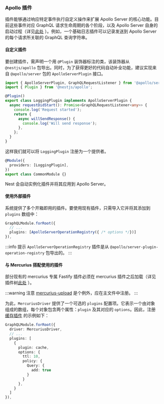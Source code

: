 ### Apollo 插件

插件能够通过响应特定事件执行自定义操作来扩展 Apollo Server 的核心功能。目前这些事件对应 GraphQL 请求生命周期的各个阶段，以及 Apollo Server 自身的启动过程（详见[此处](https://www.apollographql.com/docs/apollo-server/integrations/plugins/) ）。例如，一个基础日志插件可以记录发送到 Apollo Server 的每个请求所关联的 GraphQL 查询字符串。

#### 自定义插件

要创建插件，需声明一个用 `@Plugin` 装饰器标注的类，该装饰器从 `@nestjs/apollo` 包导出。同时，为了获得更好的代码自动补全功能，建议实现来自 `@apollo/server` 包的 `ApolloServerPlugin` 接口。

```typescript
import { ApolloServerPlugin, GraphQLRequestListener } from '@apollo/server';
import { Plugin } from '@nestjs/apollo';

@Plugin()
export class LoggingPlugin implements ApolloServerPlugin {
  async requestDidStart(): Promise<GraphQLRequestListener<any>> {
    console.log('Request started');
    return {
      async willSendResponse() {
        console.log('Will send response');
      },
    };
  }
}
```

这样我们就可以将 `LoggingPlugin` 注册为一个提供者。

```typescript
@Module({
  providers: [LoggingPlugin],
})
export class CommonModule {}
```

Nest 会自动实例化插件并将其应用到 Apollo Server。

#### 使用外部插件

系统提供了多个开箱即用的插件。要使用现有插件，只需导入它并将其添加到 `plugins` 数组中：

```typescript
GraphQLModule.forRoot({
  // ...
  plugins: [ApolloServerOperationRegistry({ /* options */})]
}),
```

:::info 提示
`ApolloServerOperationRegistry` 插件是从 `@apollo/server-plugin-operation-registry` 包导出的。
:::

#### 与 Mercurius 搭配使用的插件

部分现有的 mercurius 专属 Fastify 插件必须在 mercurius 插件之后加载（详见插件树[此处](https://mercurius.dev/#/docs/plugins) ）。

:::warning 注意
[mercurius-upload](https://github.com/mercurius-js/mercurius-upload) 是个例外，应在主文件中注册。
:::

为此，`MercuriusDriver` 提供了一个可选的 `plugins` 配置项。它表示一个由对象组成的数组，每个对象包含两个属性：`plugin` 及其对应的 `options`。因此，注册 [缓存插件](https://github.com/mercurius-js/cache) 的示例如下：

```typescript
GraphQLModule.forRoot({
  driver: MercuriusDriver,
  // ...
  plugins: [
    {
      plugin: cache,
      options: {
        ttl: 10,
        policy: {
          Query: {
            add: true
          }
        }
      },
    }
  ]
}),
```
